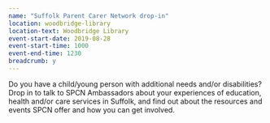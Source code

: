 ```yaml
---
name: "Suffolk Parent Carer Network drop-in"
location: woodbridge-library
location-text: Woodbridge Library
event-start-date: 2019-08-28
event-start-time: 1000
event-end-time: 1230
breadcrumb: y
---
```


Do you have a child/young person with additional needs and/or disabilities? Drop in to talk to SPCN Ambassadors about your experiences of education, health and/or care services in Suffolk, and find out about the resources and events SPCN offer and how you can get involved.
